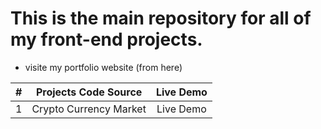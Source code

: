 # This is the main repository for all of my front-end projects.

- visite my portfolio website (from here)

|#| Projects Code Source | Live Demo |
|:-:|:--------------------------:|:-----------:|
|1| Crypto Currency Market | Live Demo |
